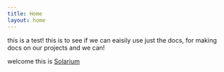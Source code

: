 ```yaml
---
title: Home
layout: home
---
```


this is a test!
this is to see if we can eaisily use just the docs, for making docs on our projects and we can!

welcome this is [Solarium](https://github.com/orgs/solarium-networks)
